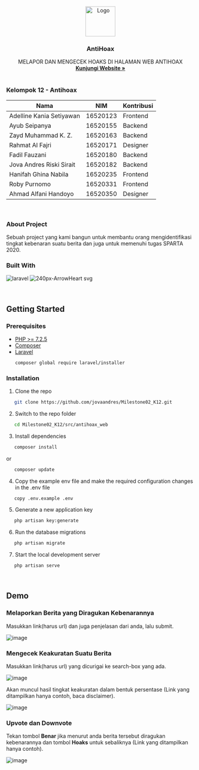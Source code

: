 <br />
<p align="center">
  <img src="https://user-images.githubusercontent.com/64909665/129536918-b1b92420-8244-4cd1-9a6f-a34093133289.png" alt="Logo" height="80">

  <h3 align="center">AntiHoax</h3>

  <p align="center">
    MELAPOR DAN MENGECEK HOAKS DI HALAMAN WEB ANTIHOAX
    <br />
    <a href="http://hidden-tundra-44511.herokuapp.com/" target="_blank"><strong>Kunjungi Website »</strong></a>
    <br />
    <br />
  </p>
</p>

### Kelompok 12 - Antihoax

| Nama  | NIM | Kontribusi |
| ------------- | ------------- | ------------- |
| Adelline Kania Setiyawan  |  16520123  | Frontend  |
| Ayub Seipanya  | 16520155  | Backend  |
| Zayd Muhammad K. Z.  | 16520163  | Backend  |
| Rahmat Al Fajri  | 16520171  | Designer  |
| Fadil Fauzani  | 16520180  | Backend  |
| Jova Andres Riski Sirait  | 16520182  | Backend  |
| Hanifah Ghina Nabila  | 16520235  | Frontend  |
| Roby Purnomo  | 16520331  | Frontend  |
| Ahmad Alfani Handoyo  | 16520350  | Designer  |

 <br />

### About Project
Sebuah project yang kami bangun untuk membantu orang mengidentifikasi tingkat kebenaran suatu berita dan juga untuk memenuhi tugas SPARTA 2020.
 <br />
 
### Built With
![laravel](https://user-images.githubusercontent.com/64909665/129547771-78c0580f-aaa2-4e61-9df8-204b0bd33e27.png)
![240px-ArrowHeart svg](https://user-images.githubusercontent.com/64909665/129547993-ed820387-f9dd-49ec-956d-3ec14886616a.png)

 <br />
 
## Getting Started

### Prerequisites
* [PHP >= 7.2.5](https://windows.php.net/download)
* [Composer](https://getcomposer.org/download/)
* [Laravel](https://laravel.com/)
   ```sh
  composer global require laravel/installer
  ```
  
### Installation
1. Clone the repo
```sh
   git clone https://github.com/jovaandres/Milestone02_K12.git
   ```
2. Switch to the repo folder
```sh
   cd Milestone02_K12/src/antihoax_web
   ```
3. Install dependencies
```sh
   composer install
   ```
   or
```sh
   composer update
   ```
4. Copy the example env file and make the required configuration changes in the .env file
```sh
   copy .env.example .env
   ```
5. Generate a new application key
```sh
   php artisan key:generate
   ```
6. Run the database migrations
```sh
   php artisan migrate
   ```
7. Start the local development server
```sh
   php artisan serve
   ```
   
 <br />
 
## Demo

### Melaporkan Berita yang Diragukan Kebenarannya

Masukkan link(harus url) dan juga penjelasan dari anda, lalu submit.

![image](https://user-images.githubusercontent.com/64909665/129545605-d1079601-a6a5-4670-afb1-52a55f7fdaf8.png)


### Mengecek Keakuratan Suatu Berita
Masukkan link(harus url) yang dicurigai ke search-box yang ada.

![image](https://user-images.githubusercontent.com/64909665/129545010-f0d53fd9-27c3-4744-b002-42ecf481c11a.png)

Akan muncul hasil tingkat keakuratan dalam bentuk persentase (Link yang ditampilkan hanya contoh, baca disclaimer).

![image](https://user-images.githubusercontent.com/64909665/129545208-432a6f55-593f-4b73-9999-f36d5c333c9c.png)


### Upvote dan Downvote
Tekan tombol **Benar** jika menurut anda berita tersebut diragukan kebenarannya dan tombol **Hoaks** untuk sebaliknya (Link yang ditampilkan hanya contoh).

![image](https://user-images.githubusercontent.com/64909665/129546251-177f71dc-4419-43cd-9098-e47c7d0812ab.png)
